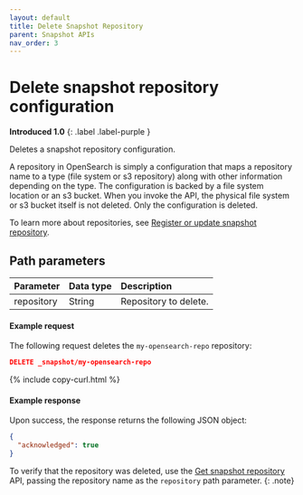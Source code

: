 ```yaml
---
layout: default
title: Delete Snapshot Repository
parent: Snapshot APIs
nav_order: 3
---
```


# Delete snapshot repository configuration

**Introduced 1.0**
{: .label .label-purple }

Deletes a snapshot repository configuration.

A repository in OpenSearch is simply a configuration that maps a repository name to a type (file system or s3 repository) along with other information depending on the type. The configuration is backed by a file system location or an s3 bucket. When you invoke the API, the physical file system or s3 bucket itself is not deleted. Only the configuration is deleted.

To learn more about repositories, see [Register or update snapshot repository]({{site.url}}{{site.baseurl}}/api-reference/snapshots/create-repository).

## Path parameters

| Parameter  | Data type | Description           |
| :--------- | :-------- | :-------------------- |
| repository | String    | Repository to delete. |

#### Example request

The following request deletes the `my-opensearch-repo` repository:

```json
DELETE _snapshot/my-opensearch-repo
```

{% include copy-curl.html %}

#### Example response

Upon success, the response returns the following JSON object:

```json
{
  "acknowledged": true
}
```

To verify that the repository was deleted, use the [Get snapshot repository]({{site.url}}{{site.baseurl}}/api-reference/snapshots/get-snapshot-repository) API, passing the repository name as the `repository` path parameter.
{: .note}
